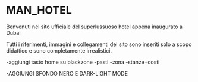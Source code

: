 # MAN_HOTEL
Benvenuti nel sito ufficiale del superlussuoso hotel appena inaugurato a Dubai

Tutti i riferimenti, immagini e collegamenti del sito sono inseriti solo a scopo didattico e sono completamente irrealistici.


-aggiungi tasto home su blackzone
-pasti
-zona
-stanze+costi

-AGGIUNGI SFONDO NERO E DARK-LIGHT MODE

